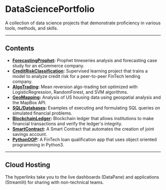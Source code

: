 # DataSciencePortfolio

A collection of data science projects that demonstrate proficiency in various tools, methods, and skills.

---

## Contents
- **[ForecastingProphet](https://datapane.com/reports/0AEvM03/sales-forecasting-for-ecommerce/):** Prophet timeseries analysis and forecasting case study for an eCommerce company.
- **[CreditRiskClassification](https://datapane.com/reports/XkndJK3/credit-risk-classification-report/):** Supervised learning project that trains a model to analyze credit risk for a peer-to-peer FinTech lending company.
- **[AlgoTrading](https://github.com/Pac1226/DataSciencePortfolio/tree/main/AlgoTradingSupervisedLearning):** Mean reversion algo-trading bot optimized with LogisticRegression, RandomForest, and SVM algorithms.
- **[GeoMapping](https://datapane.com/reports/63OXrW7/san-francisco-housing-analysis/):** Analysis of US housing data using geospatial analysis and the MapBox API.
- **[SQL/Databases](https://github.com/Pac1226/DataSciencePortfolio/tree/main/DatabasesSQL):** Examples of executing and formulating SQL queries on simulated financial problems.
- **[BlockchainLedger](https://github.com/Pac1226/DataSciencePortfolio/tree/main/BlockchainLedgerPyChain):** Blockchain ledger that allows institutions to make financial transactions and verify the ledger's integrity.
- **[SmartContract](https://github.com/Pac1226/DataSciencePortfolio/blob/main/SmartContractSolidity/joint_savings.sol):** A Smart Contract that automates the creation of joint savings account.
- **[PythonOOP](https://github.com/Pac1226/DataSciencePortfolio/tree/main/FinTechPythonOOP):** A FinTech loan qualification app that uses object oriented programming in Python3.
---

## Cloud Hosting

The hyperlinks take you to the live dashboards (DataPane) and applications (Streamlit) for sharing with non-technical teams.
